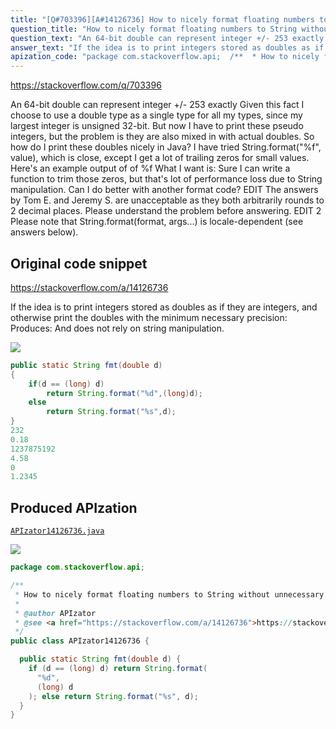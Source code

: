 ```yaml
---
title: "[Q#703396][A#14126736] How to nicely format floating numbers to String without unnecessary decimal 0?"
question_title: "How to nicely format floating numbers to String without unnecessary decimal 0?"
question_text: "An 64-bit double can represent integer +/- 253 exactly Given this fact I choose to use a double type as a single type for all my types, since my largest integer is unsigned 32-bit. But now I have to print these pseudo integers, but the problem is they are also mixed in with actual doubles. So how do I print these doubles nicely in Java? I have tried String.format(\"%f\", value), which is close, except I get a lot of trailing zeros for small values. Here's an example output of of %f What I want is: Sure I can write a function to trim those zeros, but that's lot of performance loss due to String manipulation.  Can I do better with another format code? EDIT The answers by Tom E. and Jeremy S. are unacceptable as they both arbitrarily rounds to 2 decimal places.  Please understand the problem before answering. EDIT 2 Please note that String.format(format, args...) is locale-dependent (see answers below)."
answer_text: "If the idea is to print integers stored as doubles as if they are integers, and otherwise print the doubles with the minimum necessary precision: Produces: And does not rely on string manipulation."
apization_code: "package com.stackoverflow.api;  /**  * How to nicely format floating numbers to String without unnecessary decimal 0?  *  * @author APIzator  * @see <a href=\"https://stackoverflow.com/a/14126736\">https://stackoverflow.com/a/14126736</a>  */ public class APIzator14126736 {    public static String fmt(double d) {     if (d == (long) d) return String.format(       \"%d\",       (long) d     ); else return String.format(\"%s\", d);   } }"
---
```


https://stackoverflow.com/q/703396

An 64-bit double can represent integer +/- 253 exactly
Given this fact I choose to use a double type as a single type for all my types, since my largest integer is unsigned 32-bit.
But now I have to print these pseudo integers, but the problem is they are also mixed in with actual doubles.
So how do I print these doubles nicely in Java?
I have tried String.format(&quot;%f&quot;, value), which is close, except I get a lot of trailing zeros for small values.
Here&#x27;s an example output of of %f
What I want is:
Sure I can write a function to trim those zeros, but that&#x27;s lot of performance loss due to String manipulation.  Can I do better with another format code?
EDIT
The answers by Tom E. and Jeremy S. are unacceptable as they both arbitrarily rounds to 2 decimal places.  Please understand the problem before answering.
EDIT 2
Please note that String.format(format, args...) is locale-dependent (see answers below).



## Original code snippet

https://stackoverflow.com/a/14126736

If the idea is to print integers stored as doubles as if they are integers, and otherwise print the doubles with the minimum necessary precision:
Produces:
And does not rely on string manipulation.

<div class="code-logo"><img src="/stackoverflow.png" /></div>

```java
public static String fmt(double d)
{
    if(d == (long) d)
        return String.format("%d",(long)d);
    else
        return String.format("%s",d);
}
232
0.18
1237875192
4.58
0
1.2345
```

## Produced APIzation

[`APIzator14126736.java`](https://github.com/blind-papers/apization-temp-data/raw/main/search/APIzator14126736.java)

<div class="code-logo"><img src="/apizator.png" /></div>

```java
package com.stackoverflow.api;

/**
 * How to nicely format floating numbers to String without unnecessary decimal 0?
 *
 * @author APIzator
 * @see <a href="https://stackoverflow.com/a/14126736">https://stackoverflow.com/a/14126736</a>
 */
public class APIzator14126736 {

  public static String fmt(double d) {
    if (d == (long) d) return String.format(
      "%d",
      (long) d
    ); else return String.format("%s", d);
  }
}

```